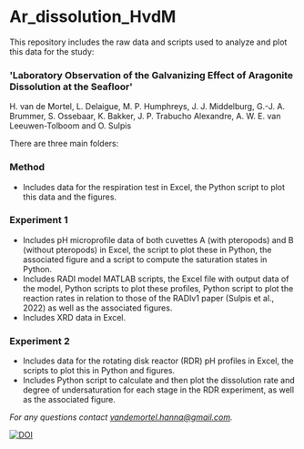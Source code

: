 # Ar_dissolution_HvdM

This repository includes the raw data and scripts used to analyze and plot this data for the study:
 
### 'Laboratory Observation of the Galvanizing Effect of Aragonite Dissolution at the Seafloor'

H. van de Mortel, L. Delaigue, M. P. Humphreys, J. J. Middelburg, G.-J. A. Brummer, S. Ossebaar, K. Bakker, J. P. Trabucho Alexandre, A. W. E. van Leeuwen-Tolboom and O. Sulpis


There are three main folders:

### Method
- Includes data for the respiration test in Excel, the Python script to plot this data and the figures.

### Experiment 1
- Includes pH microprofile data of both cuvettes A (with pteropods) and B (without pteropods) in Excel, the script to plot these in Python, the associated figure and a script to compute the saturation states in Python. 
- Includes RADI model MATLAB scripts, the Excel file with output data of the model, Python scripts to plot these profiles,  Python script to plot the reaction rates in relation to those of the RADIv1 paper (Sulpis et al., 2022) as well as the associated figures.  
- Includes XRD data in Excel. 

### Experiment 2
- Includes data for the rotating disk reactor (RDR) pH profiles in Excel, the scripts to plot this in Python and figures.
- Includes Python script to calculate and then plot the dissolution rate and degree of undersaturation for each stage in the RDR experiment, as well as the associated figure.
 
 
*For any questions contact vandemortel.hanna@gmail.com.*


[![DOI](https://zenodo.org/badge/515236707.svg)](https://zenodo.org/badge/latestdoi/515236707)

